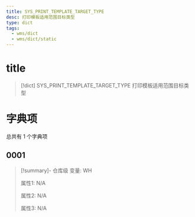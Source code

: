 ```yaml
---
title: SYS_PRINT_TEMPLATE_TARGET_TYPE
desc: 打印模板适用范围目标类型
type: dict
tags:
  - wms/dict
  - wms/dict/static
---
```

# title
>[!dict] SYS_PRINT_TEMPLATE_TARGET_TYPE
> 打印模板适用范围目标类型

# 字典项
总共有 1 个字典项
## 0001
>[!summary]- 仓库级
>变量: WH
>
>属性1: N/A
>
>属性2: N/A
>
>属性3: N/A
